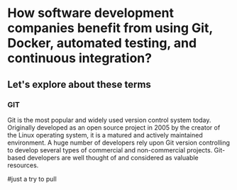# How software development companies benefit from using Git, Docker, automated testing, and continuous integration?

## Let's explore about these terms

### GIT <Git logo>
Git is the most popular and widely used version control system today. Originally developed as an open source project in 2005 by the creator of the Linux operating system, it is a matured and actively maintained environment. A huge number of developers rely upon Git version controlling to develop several types of commercial and non-commercial projects. Git-based developers are well thought of and considered as valuable resources.

#just a try to pull

